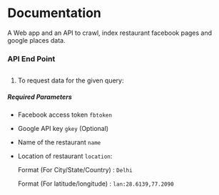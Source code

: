 
# Documentation 
A Web app and an API to crawl, index restaurant facebook pages and google places data.


### API End Point
```http://localhost:8000/
```


1. To request data for the given query:
##### Required Parameters
* Facebook access token `fbtoken`

* Google API key `gkey` (Optional)

* Name of the restaurant `name`

* Location of restaurant `location`:

    Format (For City/State/Country) : `Delhi`

    Format (For latitude/longitude) : `lan:28.6139,77.2090`


  

